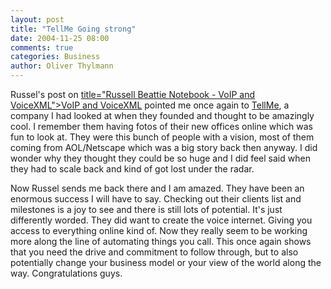 ```yaml
---
layout: post
title: "TellMe Going strong"
date: 2004-11-25 08:00
comments: true
categories: Business
author: Oliver Thylmann
---
```



Russel's post on [ title=&quot;Russell Beattie Notebook - VoIP and VoiceXML&quot;&gt;VoIP and VoiceXML](http://www.russellbeattie.com/notebook/1008176.html) pointed me once again to [TellMe](http://www.tellme.com/), a company I had looked at when they founded and thought to be amazingly cool. I remember them having fotos of their new offices online which was fun to look at. They were this bunch of people with a vision, most of them coming from AOL/Netscape which was a big story back then anyway. I did wonder why they thought they could be so huge and I did feel said when they had to scale back and kind of got lost under the radar. 

Now Russel sends me back there and I am amazed. They have been an enormous success I will have to say. Checking out their clients list and milestones is a joy to see and there is still lots of potential. It's just differently worded. They did want to create the voice internet. Giving you access to everything online kind of. Now they really seem to be working more along the line of automating things you call. This once again shows that you need the drive and commitment to follow through, but to also potentially change your business model or your view of the world along the way. Congratulations guys. 


